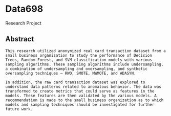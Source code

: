 # Data698
Research Project

## Abstract

	This research utilized anonymized real card transaction dataset from a small business organization to study the performance of Decision Trees, Random Forest, and SVM classification models with various sampling algorithms. These sampling algorithms include undersampling, a combination of undersampling and oversampling, and synthetic oversampling techniques – RWO, SMOTE, MWMOTE, and ADASYN. 
	
	In addition, the raw card transaction dataset was explored to understand data patterns related to anomalous behavior. The data was transformed to create metrics that could serve as features in the models. These features are then validated by the various models. A recommendation is made to the small business organization as to which models and sampling techniques should be investigated for further future work.
  

  

